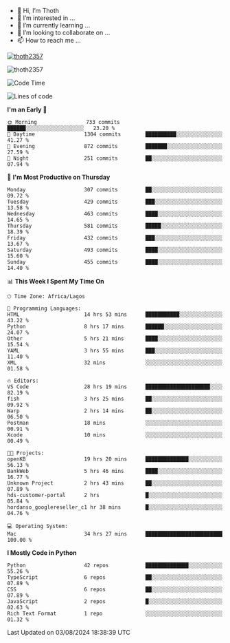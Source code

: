 <!---
thoth2357/thoth2357 is a ✨ special ✨ repository because its `README.md` (this file) appears on your GitHub profile.
You can click the Preview link to take a look at your changes.
--->

- 👋 Hi, I’m Thoth
- 👀 I’m interested in ...
- 🌱 I’m currently learning ...
- 💞️ I’m looking to collaborate on ...
- 📫 How to reach me ...


<p align="left"> <a href="https://github.com/ryo-ma/github-profile-trophy"><img src="https://github-profile-trophy.vercel.app/?username=thoth2357&theme=gruvbox&no-bg=true&no-frame=false&title=MultiLanguage,Commits,Repositories,Stars,Followers,PullRequest,Reviews,Issues" alt="thoth2357" /></a> </p>

<p align="left"> <img src="https://komarev.com/ghpvc/?username=thoth2357&label=Profile%20views&color=0e75b6&style=flat" alt="thoth2357" /> </p>

<!--START_SECTION:waka-->
![Code Time](http://img.shields.io/badge/Code%20Time-3%2C138%20hrs%2053%20mins-blue)

![Lines of code](https://img.shields.io/badge/From%20Hello%20World%20I%27ve%20Written-30.4%20million%20lines%20of%20code-blue)

**I'm an Early 🐤** 

```text
🌞 Morning                733 commits         ██████░░░░░░░░░░░░░░░░░░░   23.20 % 
🌆 Daytime                1304 commits        ██████████░░░░░░░░░░░░░░░   41.27 % 
🌃 Evening                872 commits         ███████░░░░░░░░░░░░░░░░░░   27.59 % 
🌙 Night                  251 commits         ██░░░░░░░░░░░░░░░░░░░░░░░   07.94 % 
```
📅 **I'm Most Productive on Thursday** 

```text
Monday                   307 commits         ██░░░░░░░░░░░░░░░░░░░░░░░   09.72 % 
Tuesday                  429 commits         ███░░░░░░░░░░░░░░░░░░░░░░   13.58 % 
Wednesday                463 commits         ████░░░░░░░░░░░░░░░░░░░░░   14.65 % 
Thursday                 581 commits         █████░░░░░░░░░░░░░░░░░░░░   18.39 % 
Friday                   432 commits         ███░░░░░░░░░░░░░░░░░░░░░░   13.67 % 
Saturday                 493 commits         ████░░░░░░░░░░░░░░░░░░░░░   15.60 % 
Sunday                   455 commits         ████░░░░░░░░░░░░░░░░░░░░░   14.40 % 
```


📊 **This Week I Spent My Time On** 

```text
🕑︎ Time Zone: Africa/Lagos

💬 Programming Languages: 
HTML                     14 hrs 53 mins      ███████████░░░░░░░░░░░░░░   43.22 % 
Python                   8 hrs 17 mins       ██████░░░░░░░░░░░░░░░░░░░   24.07 % 
Other                    5 hrs 21 mins       ████░░░░░░░░░░░░░░░░░░░░░   15.54 % 
YAML                     3 hrs 55 mins       ███░░░░░░░░░░░░░░░░░░░░░░   11.40 % 
XML                      32 mins             ░░░░░░░░░░░░░░░░░░░░░░░░░   01.58 % 

🔥 Editors: 
VS Code                  28 hrs 19 mins      █████████████████████░░░░   82.19 % 
fish                     3 hrs 25 mins       ██░░░░░░░░░░░░░░░░░░░░░░░   09.92 % 
Warp                     2 hrs 14 mins       ██░░░░░░░░░░░░░░░░░░░░░░░   06.50 % 
Postman                  18 mins             ░░░░░░░░░░░░░░░░░░░░░░░░░   00.91 % 
Xcode                    10 mins             ░░░░░░░░░░░░░░░░░░░░░░░░░   00.49 % 

🐱‍💻 Projects: 
openKB                   19 hrs 20 mins      ██████████████░░░░░░░░░░░   56.13 % 
BankWeb                  5 hrs 46 mins       ████░░░░░░░░░░░░░░░░░░░░░   16.77 % 
Unknown Project          2 hrs 43 mins       ██░░░░░░░░░░░░░░░░░░░░░░░   07.89 % 
hds-customer-portal      2 hrs               █░░░░░░░░░░░░░░░░░░░░░░░░   05.84 % 
hordanso_googlereseller_c1 hr 38 mins        █░░░░░░░░░░░░░░░░░░░░░░░░   04.76 % 

💻 Operating System: 
Mac                      34 hrs 27 mins      █████████████████████████   100.00 % 
```

**I Mostly Code in Python** 

```text
Python                   42 repos            ██████████████░░░░░░░░░░░   55.26 % 
TypeScript               6 repos             ██░░░░░░░░░░░░░░░░░░░░░░░   07.89 % 
CSS                      6 repos             ██░░░░░░░░░░░░░░░░░░░░░░░   07.89 % 
JavaScript               2 repos             █░░░░░░░░░░░░░░░░░░░░░░░░   02.63 % 
Rich Text Format         1 repo              ░░░░░░░░░░░░░░░░░░░░░░░░░   01.32 % 
```




 Last Updated on 03/08/2024 18:38:39 UTC
<!--END_SECTION:waka-->
<!--![](http://github-profile-summary-cards.vercel.app/api/cards/profile-details?username=thoth2357&theme=2077)

![](http://github-profile-summary-cards.vercel.app/api/cards/stats?username=thoth2357&theme=2077)![](http://github-profile-summary-cards.vercel.app/api/cards/productive-time?username=thoth2357&theme=2077&utcOffset=8) -->
